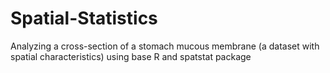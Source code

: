 # Spatial-Statistics
Analyzing a cross-section of a stomach mucous membrane (a dataset with spatial characteristics) using base R and spatstat package
